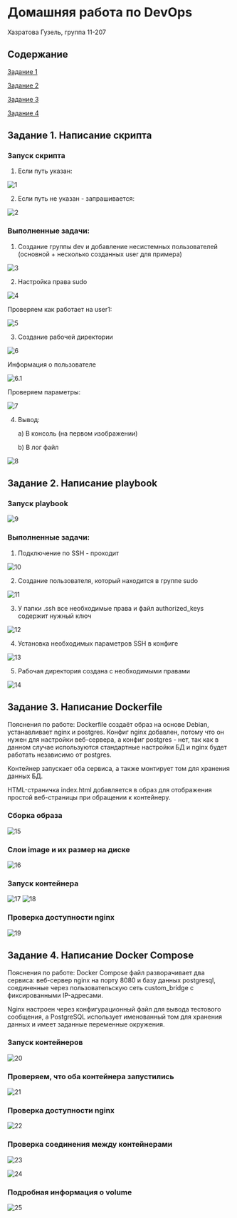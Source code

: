 # Домашняя работа по DevOps
Хазратова Гузель, группа 11-207
## Содержание

[Задание 1](#задание-1-написание-скрипта)

[Задание 2](#задание-2-написание-playbook)

[Задание 3](#задание-3-написание-dockerfile)

[Задание 4](#задание-4-написание-docker-compose)

## Задание 1. Написание скрипта

### Запуск скрипта
1. Если путь указан:

![1](images/1.png)

2. Если путь не указан - запрашивается:

![2](images/2.png)

### Выполненные задачи:
1. Создание группы dev и добавление несистемных пользователей (основной + несколько созданных user для примера)

![3](images/3.png)

2. Настройка права sudo

![4](images/4.png)

Проверяем как работает на user1:

![5](images/5.png)

3. Создание рабочей директории

![6](images/6.png)

Информация о пользователе

![6.1](images/6.1.png)

Проверяем параметры:

![7](images/7.png)

4.  Вывод:

    a) В консоль (на первом изображении)

    b) В лог файл

![8](images/8.png)


## Задание 2. Написание playbook
### Запуск playbook

![9](images/9.png)

### Выполненные задачи:
1. Подключение по SSH - проходит

![10](images/10.png)

2. Создание пользователя, который находится в группе sudo


![11](images/11.png)

3. У папки .ssh все необходимые права и файл authorized_keys содержит нужный ключ


![12](images/12.png)

4. Установка необходимых параметров SSH в конфиге

![13](images/13.png)

5. Рабочая директория создана с необходимыми правами

![14](images/14.png)

## Задание 3. Написание Dockerfile
Пояснения по работе: Dockerfile создаёт образ на основе Debian, устанавливает nginx и postgres. Конфиг nginx добавлен, потому что он нужен для настройки веб-сервера, а конфиг postgres - нет, так как в данном случае используются стандартные настройки БД и nginx будет работать независимо от postgres. 

Контейнер запускает оба сервиса, а также монтирует том для хранения данных БД.

HTML-страничка index.html добавляется в образ для отображения простой веб-страницы при обращении к контейнеру.

### Сборка образа 
![15](images/15.png)
### Cлои image и их размер на диске
![16](images/16.png)
### Запуск контейнера
![17](images/17.png)
![18](images/18.png)
### Проверка доступности nginx
![19](images/19.png)

## Задание 4. Написание Docker Compose

Пояснения по работе: Docker Compose файл разворачивает два сервиса: веб-сервер nginx на порту 8080 и базу данных postgresql, соединенные через пользовательскую сеть custom_bridge с фиксированными IP-адресами.

Nginx настроен через конфигурационный файл для вывода тестового сообщения, а PostgreSQL использует именованный том для хранения данных и имеет заданные переменные окружения.

### Запуск контейнеров
![20](images/20.png)

### Проверяем, что оба контейнера запустились
![21](images/21.png)

### Проверка доступности nginx
![22](images/22.png)

### Проверка соединения между контейнерами
![23](images/23.png)

![24](images/24.png)

### Подробная информация о volume
![25](images/25.png)